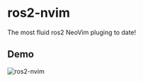 # ros2-nvim
The most fluid ros2 NeoVim pluging to date!


## Demo

![ros2-nvim](https://imgur.com/a/NWGqma3)
